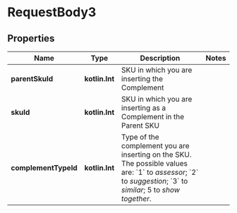 
# RequestBody3

## Properties
Name | Type | Description | Notes
------------ | ------------- | ------------- | -------------
**parentSkuId** | **kotlin.Int** | SKU in which you are inserting the Complement | 
**skuId** | **kotlin.Int** | SKU in which you are inserting as a Complement in the Parent SKU | 
**complementTypeId** | **kotlin.Int** | Type of the complement you are inserting on the SKU. The possible values are: &#x60;1&#x60; to *assessor*; &#x60;2&#x60; to *suggestion*; &#x60;3&#x60; to *similar*; 5 to *show together*. | 




